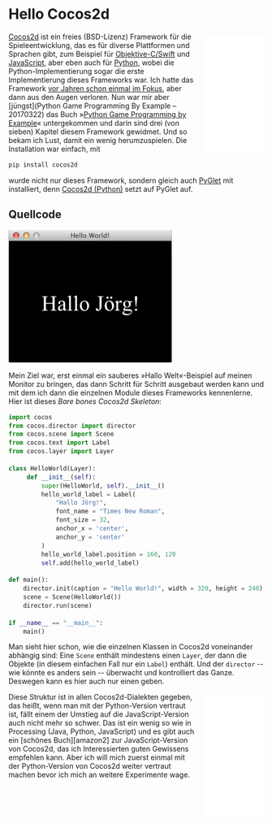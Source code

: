 # Hello Cocos2d

<div style="float: right; margin-left: 12px; margin-top: 6px;"><iframe style="width:120px;height:240px;" marginwidth="0" marginheight="0" scrolling="no" frameborder="0" src="//ws-eu.amazon-adsystem.com/widgets/q?ServiceVersion=20070822&amp;OneJS=1&amp;Operation=GetAdHtml&amp;MarketPlace=DE&amp;source=ss&amp;ref=as_ss_li_til&amp;ad_type=product_link&amp;tracking_id=derschockwell-21&amp;marketplace=amazon&amp;region=DE&amp;placement=1785281534&amp;asins=1785281534&amp;linkId=5e70cde5b4d103f0248556041304f48b&amp;show_border=true&amp;link_opens_in_new_window=true"></iframe></div>

[Cocos2d](http://cocos2d.org/) ist ein freies (BSD-Lizenz) Framework für die Spieleentwicklung, das es für diverse Plattformen und Sprachen gibt, zum Beispiel für [Objektive-C/Swift](http://cocos2d-objc.org/) und [JavaScript](http://www.cocos2d-x.org/wiki/Cocos2d-JS), aber eben auch für [Python](http://python.cocos2d.org/), wobei die Python-Implementierung sogar die erste Implementierung dieses Frameworks war. Ich hatte das Framework [vor Jahren schon einmal im Fokus](http://blog.schockwellenreiter.de/essays/cocos2danaconda.html), aber dann aus den Augen verloren. Nun war mir aber [jüngst](Python Game Programming By Example – 20170322) das Buch »[Python Game Programming by Example][amazon]« untergekommen und darin sind drei (von sieben) Kapitel diesem Framework gewidmet. Und so bekam ich Lust, damit ein wenig herumzuspielen. Die Installation war einfach, mit

~~~bash
pip install cocos2d
~~~

wurde nicht nur dieses Framework, sondern gleich auch [PyGlet](cp^PyGlet) mit installiert, denn [Cocos2d (Python)](cp^cocos2d) setzt auf PyGlet auf.

## Quellcode 

![Hallo Cocos2d](images/hallococos2d.png)

Mein Ziel war, erst einmal ein sauberes »Hallo Welt«-Beispiel auf meinen Monitor zu bringen, das dann Schritt für Schritt ausgebaut werden kann und mit dem ich dann die einzelnen Module dieses Frameworks kennenlerne. Hier ist dieses *Bare bones Cocos2d Skeleton*:

~~~python
import cocos
from cocos.director import director 
from cocos.scene import Scene
from cocos.text import Label
from cocos.layer import Layer

class HelloWorld(Layer):                              
     def __init__(self):                               
         super(HelloWorld, self).__init__()            
         hello_world_label = Label(                    
             "Hallo Jörg!",                           
             font_name = "Times New Roman",            
             font_size = 32,                           
             anchor_x = 'center',                      
             anchor_y = 'center'                       
         )                                             
         hello_world_label.position = 160, 120         
         self.add(hello_world_label)    

def main():
    director.init(caption = "Hello World!", width = 320, height = 240)
    scene = Scene(HelloWorld())
    director.run(scene)

if __name__ == "__main__":
    main()
~~~

Man sieht hier schon, wie die einzelnen Klassen in Cocos2d voneinander abhängig sind: Eine `Scene` enthält mindestens einen `Layer`, der dann die Objekte (in diesem einfachen Fall nur ein `Label`) enthält. Und der `director` -- wie könnte es anders sein -- überwacht und kontrolliert das Ganze. Deswegen kann es hier auch nur einen geben.

<div style="float: right; margin-left: 12px; margin-top: 6px;"><iframe style="width:120px;height:240px;" marginwidth="0" marginheight="0" scrolling="no" frameborder="0" src="//ws-eu.amazon-adsystem.com/widgets/q?ServiceVersion=20070822&amp;OneJS=1&amp;Operation=GetAdHtml&amp;MarketPlace=DE&amp;source=ss&amp;ref=as_ss_li_til&amp;ad_type=product_link&amp;tracking_id=derschockwell-21&amp;marketplace=amazon&amp;region=DE&amp;placement=1784390070&amp;asins=1784390070&amp;linkId=11c0e57c93f0db0c033bbf15ea397bdc&amp;show_border=true&amp;link_opens_in_new_window=true"></iframe></div>

Diese Struktur ist in allen Cocos2d-Dialekten gegeben, das heißt, wenn man mit der Python-Version vertraut ist, fällt einem der Umstieg auf die JavaScript-Version auch nicht mehr so schwer. Das ist ein wenig so wie in Processing (Java, Python, JavaScript) und es gibt auch ein [schönes Buch][amazon2] zur JavaScript-Version von Cocos2d, das ich Interessierten guten Gewissens empfehlen kann. Aber ich will mich zuerst einmal mit der Python-Version von Cocos2d weiter vertraut machen bevor ich mich an weitere Experimente wage.


[amazon]: https://www.amazon.de/Python-Programming-Example-Alejandro-Rodas/dp/1785281534/ref=as_li_ss_tl?ie=UTF8&qid=1490954050&sr=8-1&keywords=Python+Game+Programming+by+Example&linkCode=ll1&tag=derschockwell-21&linkId=f2debaceb82b32d7515b222ebccda3f6

